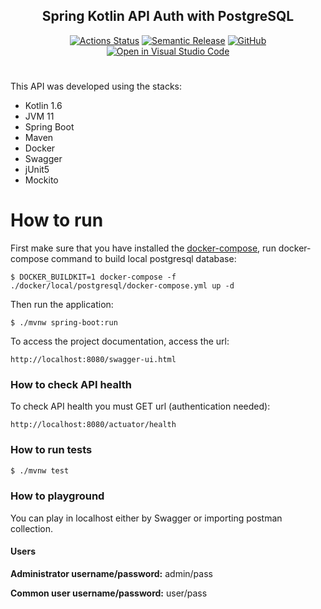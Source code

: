 <h2 align="center">Spring Kotlin API Auth with PostgreSQL</h2>

<p align="center">
  <a href="https://github.com/joaogcs/spring-kotlin-user-auth-postgresql/actions"><img alt="Actions Status" src="https://github.com/joaogcs/spring-kotlin-user-auth-postgresql/workflows/CI/badge.svg"></a>
  <a href="https://github.com/relekang/python-semantic-release"><img alt="Semantic Release" src="https://img.shields.io/badge/%20%20%F0%9F%93%A6%F0%9F%9A%80-semantic--release-e10079.svg"></a>
  <a href="https://github.com/joaogcs/spring-kotlin-user-auth-postgresql/blob/master/LICENSE"><img alt="GitHub" src="https://img.shields.io/github/license/joaogcs/spring-kotlin-user-auth-postgresql"/></a>
  <a href="https://open.vscode.dev/joaogcs/spring-kotlin-user-auth-postgresql"><img alt="Open in Visual Studio Code" src="https://open.vscode.dev/badges/open-in-vscode.svg"/></a>
</p>

# 
This API was developed using the stacks:
- Kotlin 1.6
- JVM 11
- Spring Boot
- Maven
- Docker
- Swagger
- jUnit5
- Mockito
# How to run
First make sure that you have installed the [docker-compose](https://docs.docker.com/compose/gettingstarted/), run docker-compose command to build local postgresql database:
```console
$ DOCKER_BUILDKIT=1 docker-compose -f ./docker/local/postgresql/docker-compose.yml up -d
```
Then run the application:
```console
$ ./mvnw spring-boot:run
```
To access the project documentation, access the url:
```
http://localhost:8080/swagger-ui.html
```
### How to check API health
To check API health you must GET url (authentication needed):
```
http://localhost:8080/actuator/health
```
### How to run tests
```sh
$ ./mvnw test
```

### How to playground
You can play in localhost either by Swagger or importing postman collection.

#### Users

**Administrator username/password:** admin/pass

**Common user username/password:** user/pass
